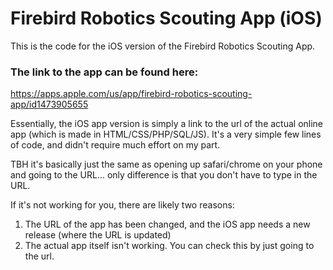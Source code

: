 # Firebird Robotics Scouting App (iOS)
This is the code for the iOS version of the Firebird Robotics Scouting App.

### The link to the app can be found here:
https://apps.apple.com/us/app/firebird-robotics-scouting-app/id1473905655

Essentially, the iOS app version is simply a link to the url of the actual online app (which is made in HTML/CSS/PHP/SQL/JS). It's a very simple few lines of code, and didn't require much effort on my part. 

TBH it's basically just the same as opening up safari/chrome on your phone and going to the URL... only difference is that you don't have to type in the URL.

If it's not working for you, there are likely two reasons:
1) The URL of the app has been changed, and the iOS app needs a new release (where the URL is updated)
2) The actual app itself isn't working. You can check this by just going to the url.
